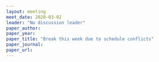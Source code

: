 ```yaml
---
layout: meeting
meet_date: 2020-03-02
leader: "No discussion leader"
paper_author:
paper_year:
paper_title: "Break this week due to schedule conflicts"
paper_journal:
paper_url:
---
```

